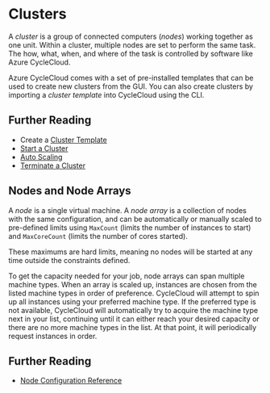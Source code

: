 # Clusters

A *cluster* is a group of connected computers (*nodes*) working together as one unit. Within a cluster, multiple nodes are set to perform the same task. The how, what, when, and where of the task is controlled by software like Azure CycleCloud.

Azure CycleCloud comes with a set of pre-installed templates that can be used to create new clusters from the GUI. You can also create clusters by importing a *cluster template* into CycleCloud using the CLI.

## Further Reading

* Create a [Cluster Template](https://docs.microsoft.com/en-us/azure/cyclecloud/cluster-templates)
* [Start a Cluster](https://docs.microsoft.com/en-us/azure/cyclecloud/start-cluster)
* [Auto Scaling](https://docs.microsoft.com/en-us/azure/cyclecloud/autoscale)
* [Terminate a Cluster](https://docs.microsoft.com/en-us/azure/cyclecloud/end-cluster)

## Nodes and Node Arrays

A *node* is a single virtual machine. A *node array* is a collection of nodes with the same configuration, and can be automatically or manually scaled to pre-defined limits using `MaxCount` (limits the number of instances to start) and `MaxCoreCount` (limits the number of cores started).

These maximums are hard limits, meaning no nodes will be started at any time outside the constraints defined.

To get the capacity needed for your job, node arrays can span multiple machine types. When an array is scaled up, instances are chosen from the listed machine types in order of preference. CycleCloud will attempt to spin up all instances using your preferred machine type. If the preferred type is not available, CycleCloud will automatically try to acquire the machine type next in your list, continuing until it can either reach your desired capacity or there are no more machine types in the list. At that point, it will periodically request instances in order.

## Further Reading

* [Node Configuration Reference](https://docs.microsoft.com/en-us/azure/cyclecloud/node-configuration-reference)

